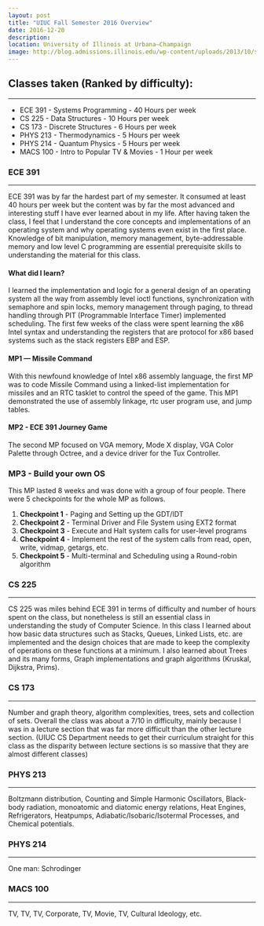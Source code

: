 ```yaml
---
layout: post
title: "UIUC Fall Semester 2016 Overview"
date: 2016-12-20
description: 
location: University of Illinois at Urbana–Champaign
image: http://blog.admissions.illinois.edu/wp-content/uploads/2013/10/southquadfall.jpg
---
```


Classes taken (Ranked by difficulty):
---------------------
---------------------
<ul>
  <li> ECE 391 - Systems Programming  - 40 Hours per week</li>
  <li> CS 225 - Data Structures - 10 Hours per week</li>
  <li> CS 173 - Discrete Structures - 6 Hours per week</li>
  <li> PHYS 213 - Thermodynamics - 5 Hours per week </li>
  <li> PHYS 214 - Quantum Physics - 5 Hours per week </li>
  <li> MACS 100 - Intro to Popular TV & Movies - 1 Hour per week </li>
</ul>

### ECE 391
---

ECE 391 was by far the hardest part of my semester.  It consumed at least 40
hours per week but the content was by far the most advanced and interesting
stuff I have ever learned about in my life.  After having taken the class, I
feel that I understand the core concepts and implementations of an operating
system and why operating systems even exist in the first place.  Knowledge of
bit manipulation, memory management, byte-addressable memory and low level C
programming are essential prerequisite skills to understanding the material for
this class.

#### What did I learn? 

I learned the implementation and logic for a general design of an operating
system all the way from assembly level ioctl functions, synchronization with
semaphore and spin locks, memory management through paging, to thread handling
through PIT (Programmable Interface Timer) implemented scheduling.  The first
few weeks of the class were spent learning the x86 Intel syntax and
understanding the registers that are protocol for x86 based systems such as the
stack registers EBP and ESP.

#### MP1 — Missile Command

With this newfound knowledge of Intel x86 assembly language, the first MP was to
code Missile Command using a linked-list implementation for missiles and an RTC
tasklet to control the speed of the game. This MP1 demonstrated the use of
assembly linkage, rtc user program use, and jump tables.

#### MP2 - ECE 391 Journey Game

The second MP focused on VGA memory, Mode X display, VGA Color Palette through
Octree, and a device driver for the Tux Controller.

### MP3 - Build your own OS

This MP lasted 8 weeks and was done with a group of four people. There were 5
checkpoints for the whole MP as follows.

<ol> <li><b>Checkpoint 1</b> - Paging and Setting up the GDT/IDT</li>
<li><b>Checkpoint 2</b> - Terminal Driver and File System using EXT2 format</li>
<li><b>Checkpoint 3</b> - Execute and Halt system calls for user-level
programs</li> <li><b>Checkpoint 4</b> - Implement the rest of the system calls
from read, open, write, vidmap, getargs, etc.</li> <li><b>Checkpoint 5</b> -
Multi-terminal and Scheduling using a Round-robin algorithm</li> </ol>

### CS 225 
---

CS 225 was miles behind ECE 391 in terms of difficulty and number of hours spent
on the class, but nonetheless is still an essential class in understanding the
study of Computer Science.  In this class I learned about how basic data
structures such as Stacks, Queues, Linked Lists, etc. are implemented and the
design choices that are made to keep the complexity of operations on these
functions at a minimum.  I also learned about Trees and its many forms, Graph
implementations and graph algorithms (Kruskal, Dijkstra, Prims).

### CS 173 
---

Number and graph theory, algorithm complexities, trees, sets and collection of
sets. Overall the class was about a 7/10 in difficulty, mainly because I was in
a lecture section that was far more difficult than the other lecture section.
(UIUC CS Department needs to get their curriculum straight for this class as the
disparity between lecture sections is so massive that they are almost different
classes)

### PHYS 213 
---

Boltzmann distribution, Counting and Simple Harmonic Oscillators, Black-body
radiation, monoatomic and diatomic energy relations, Heat Engines,
Refrigerators, Heatpumps, Adiabatic/Isobaric/Isotermal Processes, and Chemical
potentials.

### PHYS 214 
---

One man: Schrodinger

### MACS 100 
---

TV, TV, TV, Corporate, TV, Movie, TV, Cultural Ideology, etc.
